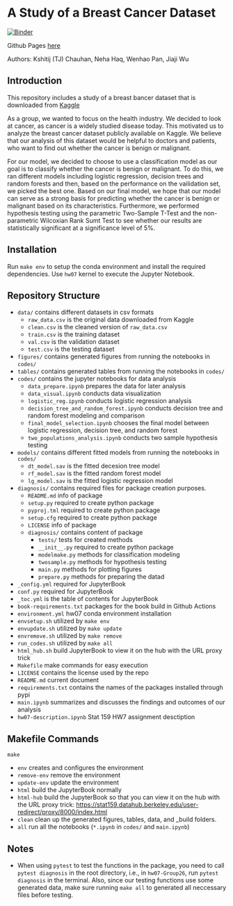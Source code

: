 # A Study of a Breast Cancer Dataset

[![Binder](https://mybinder.org/badge_logo.svg)](https://mybinder.org/v2/gh/UCB-stat-159-s22/hw07-Group26/main?labpath=main.ipynb)

Github Pages [here](https://ucb-stat-159-s22.github.io/hw07-Group26/)

Authors: Kshitij (TJ) Chauhan, Neha Haq, Wenhao Pan, Jiaji Wu

## Introduction

This repository includes a study of a breast bancer dataset that is downloaded from [Kaggle](https://www.kaggle.com/datasets/uciml/breast-cancer-wisconsin-data)

As a group, we wanted to focus on the health industry. We decided to look at cancer, as cancer is a widely studied disease today. This motivated us to analyze the breast cancer dataset publicly available on Kaggle. We believe that our analysis of this dataset would be helpful to doctors and patients, who want to find out whether the cancer is benign or malignant.

For our model, we decided to choose to use a classification model as our goal is to classify whether the cancer is benign or malignant. To do this, we ran different models including logistic regression, decision trees and random forests and then, based on the performance on the vailidation set, we picked the best one. Based on our final model, we hope that our model can serve as a strong basis for predicting whether the cancer is benign or malignant based on its characteristics. Furthermore, we performed hypothesis testing using the parametric Two-Sample T-Test and the non-parametric Wilcoxian Rank Sumt Test to see whether our results are statistically significant at a significance level of 5%. 

## Installation

Run `make env` to setup the conda environment and install the required dependencies. Use `hw07` kernel to execute the Jupyter Notebook. 

## Repository Structure

- `data/` contains different datasets in csv formats
  - `raw_data.csv` is the original data downloaded from Kaggle
  - `clean.csv` is the cleaned version of `raw_data.csv`
  - `train.csv` is the training dataset 
  - `val.csv` is the validation dataset
  - `test.csv` is the testing dataset
- `figures/` contains generated figures from running the notebooks in `codes/`
- `tables/` contains generated tables from running the notebooks in `codes/`
- `codes/` contains the jupyter notebooks for data analysis
  - `data_prepare.ipynb` prepares the data for later analysis
  - `data_visual.ipynb` conducts data visualization
  - `logistic_reg.ipynb` conducts logistic regression analysis
  - `decision_tree_and_random_forest.ipynb` conducts decision tree and random forest modeling and comparison
  - `final_model_selection.ipynb` chooses the final model between logistic regression, decision tree, and random forest
  - `two_populations_analysis.ipynb` conducts two sample hypothesis testing
- `models/` contains different fitted models from running the notebooks in `codes/`
  - `dt_model.sav` is the fitted decesion tree model
  - `rf_model.sav` is the fitted random forest model
  - `lg_model.sav` is the fitted logistic regression model
- `diagnosis/` contains required files for package creation purposes.
  - `README.md` info of package
  - `setup.py` required to create python package
  - `pyproj.tml` required to create python package
  - `setup.cfg` required to create python package
  - `LICENSE` info of package
  - `diagnosis/` contains content of package
    - `tests/` tests for created methods
    - `__init__.py` required to create python package
    - `modelmake.py` methods for classification modeling
    - `twosample.py` methods for hypothesis testing
    - `main.py` methods for plotting figures
    - `prepare.py` methods for preparing the datad
- `_config.yml` required for JupyterBook
- `conf.py` required for JupyterBook
- `_toc.yml` is the table of contents for JupyterBook
- `book-requirements.txt` packages for the book build in Github Actions
- `environment.yml` hw07 conda environment installation
- `envsetup.sh` utilized by `make env`
- `envupdate.sh` utilized by `make update`
- `envremove.sh` utilized by `make remove`
- `run_codes.sh` utilized by `make all`
- `html_hub.sh` build JupyterBook to view it on the hub with the URL proxy trick 
- `Makefile` make commands for easy execution
- `LICENSE` contains the license used by the repo
- `README.md` current document
- `requirements.txt` contains the names of the packages installed through pypi
- `main.ipynb` summarizes and discusses the findings and outcomes of our analysis
- `hw07-description.ipynb` Stat 159 HW7 assignment desctiption

## Makefile Commands

`make`
- `env` creates and configures the environment
- `remove-env` remove the environment
- `update-env` update the environment
- `html` build the JupyterBook normally
- `html-hub` build the JupyterBook so that you can view it on the hub with the URL proxy trick: https://stat159.datahub.berkeley.edu/user-redirect/proxy/8000/index.html
- `clean` clean up the generated figures, tables, data, and _build folders.
- `all` run all the notebooks (`*.ipynb` in `codes/` and `main.ipynb`)

## Notes

- When using `pytest` to test the functions in the package, you need to call `pytest diagnosis` in the root directory, i.e., in `hw07-Group26`, run `pytest diagnosis` in the terminal. Also, since our testing functions use some generated data, make sure running `make all` to generated all neccessary files before testing.

